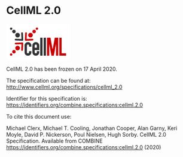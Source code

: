 # CellML 2.0
![CellML logo](./files/cellml-logo.png) 

CellML 2.0 has been frozen on 17 April 2020.

The specification can be found at: http://www.cellml.org/specifications/cellml_2.0

Identifier for this specification is: https://identifiers.org/combine.specifications:cellml.2.0

To cite this document use:

Michael Clerx, Michael T. Cooling, Jonathan Cooper, Alan Garny, Keri Moyle, David P. Nickerson, Poul Nielsen, Hugh Sorby. CellML 2.0 Specification. Available from COMBINE https://identifiers.org/combine.specifications:cellml.2.0 (2020)